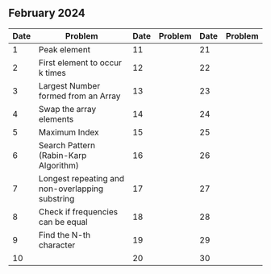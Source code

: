 ## February 2024

| Date | Problem                                         | Date | Problem | Date | Problem |
| ---- | ----------------------------------------------- | ---- | ------- | ---- | ------- |
| 1    | Peak element                                    | 11   |         | 21   |         |
| 2    | First element to occur k times                  | 12   |         | 22   |         |
| 3    | Largest Number formed from an Array             | 13   |         | 23   |         |
| 4    | Swap the array elements                         | 14   |         | 24   |         |
| 5    | Maximum Index                                   | 15   |         | 25   |         |
| 6    | Search Pattern (Rabin-Karp Algorithm)           | 16   |         | 26   |         |
| 7    | Longest repeating and non-overlapping substring | 17   |         | 27   |         |
| 8    | Check if frequencies can be equal               | 18   |         | 28   |         |
| 9    | Find the N-th character                         | 19   |         | 29   |         |
| 10   |                                                 | 20   |         | 30   |         |
